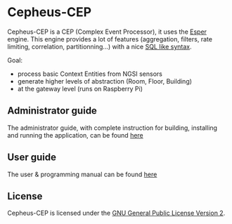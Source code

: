 # Cepheus-CEP

Cepheus-CEP is a CEP (Complex Event Processor), it uses the [Esper](http://www.espertech.com/esper/) engine.
This engine provides a lot of features (aggregation, filters, rate limiting, correlation, partitionning...) with a nice [SQL like syntax](http://www.espertech.com/esper/release-5.2.0/esper-reference/html/epl_clauses.html).

Goal:

* process basic Context Entities from NGSI sensors
* generate higher levels of abstraction (Room, Floor, Building)
* at the gateway level (runs on Raspberry Pi)

## Administrator guide

The administrator guide, with complete instruction for building, installing and running the application, can be found [here](../doc/admin/cep.md)

## User guide

The user & programming manual can be found [here](../doc/cep/README.md)

## License

Cepheus-CEP is licensed under the [GNU General Public License Version 2](../LICENCE.txt).
